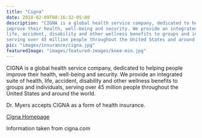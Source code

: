```yaml
---
title: "Cigna"
date: 2018-02-09T00:16:32-05:00
description: "CIGNA is a global health service company, dedicated to helping people 
improve their health, well-being and security. We provide an integrated suite of health, 
life, accident, disability and other wellness benefits to groups and individuals, 
serving over 45 million people throughout the United States and around the world."
pic: "images/insurance/cigna.jpg"
featuredImage: "images/featured-images/knee-min.jpg"
---
```


CIGNA is a global health service company, dedicated to helping people improve their 
health, well-being and security. We provide an integrated suite of health, life, 
accident, disability and other wellness benefits to groups and individuals, serving over 
45 million people throughout the United States and around the world.

Dr. Myers accepts CIGNA as a form of health insurance.

[Cigna Homepage](http://www.cigna.com)

Information taken from cigna.com
